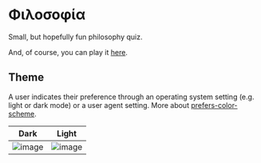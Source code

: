 # Φιλοσοφία
Small, but hopefully fun philosophy quiz.

And, of course, you can play it [here](https://byc0jl3.neocities.org/philosophy-quiz).

## Theme
A user indicates their preference through an operating system setting (e.g. light or dark mode) or a user agent setting. More about [prefers-color-scheme](https://developer.mozilla.org/en-US/docs/Web/CSS/@media/prefers-color-scheme).

Dark             |  Light
:-------------------------:|:-------------------------:
![image](https://github.com/irfankurtagic/philosophy-quiz/assets/72319855/489b919a-e26c-41ad-b1b2-35309512e205)  |  ![image](https://github.com/irfankurtagic/philosophy-quiz/assets/72319855/5753d211-84c7-47e4-8936-57ecb3f46d8c)
